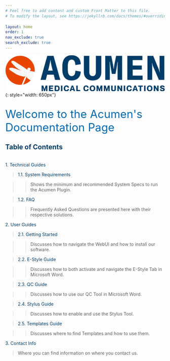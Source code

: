 ```yaml
---
# Feel free to add content and custom Front Matter to this file.
# To modify the layout, see https://jekyllrb.com/docs/themes/#overriding-theme-defaults

layout: home
order: 1
nav_exclude: true
search_exclude: true
---
```

![image](/assets/images/logo.jpg){: style="width: 650px"}<br/>
<br/>

<span style="color:#006BB4; font-size: 35px">Welcome to the Acumen's Documentation Page</span>


## <span style="color:#003C68">Table of Contents</span>

<br>
<span style="color:#003C68">1. Technical Guides</span>

><span style="color:#003C68">1.1. System Requirements</span>     

>>Shows the minimum and recommended System Specs to run the Acumen Plugin.

><span style="color:#003C68">1.2. FAQ</span> 

>>Frequently Asked Questions are presented here with their respective solutions.

<span style="color:#003C68">2. User Guides</span> 

><span style="color:#003C68">2.1. Getting Started</span>     

>>Discusses how to navigate the WebUI and how to install our software.

><span style="color:#003C68">2.2. E-Style Guide</span> 

>>Discusses how to both activate and navigate the E-Style Tab in Microsoft Word.

><span style="color:#003C68">2.3. QC Guide</span> 

>>Discusses how to use our QC Tool in Microsoft Word.

><span style="color:#003C68">2.4. Stylus Guide</span> 

>>Discusses how to enable and use the Stylus Tool.

><span style="color:#003C68">2.5. Templates Guide</span> 

>>Discusses where to find Templates and how to use them.

<span style="color:#003C68">3. Contact Info</span> 

>Where you can find information on where you contact us.
